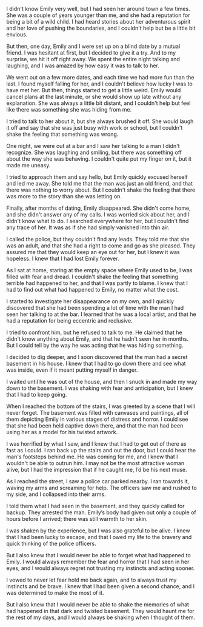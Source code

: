 I didn't know Emily very well, but I had seen her around town a few times. She was a couple of years younger than me, and she had a reputation for being a bit of a wild child. I had heard stories about her adventurous spirit and her love of pushing the boundaries, and I couldn't help but be a little bit envious.

But then, one day, Emily and I were set up on a blind date by a mutual friend. I was hesitant at first, but I decided to give it a try. And to my surprise, we hit it off right away. We spent the entire night talking and laughing, and I was amazed by how easy it was to talk to her.

We went out on a few more dates, and each time we had more fun than the last. I found myself falling for her, and I couldn't believe how lucky I was to have met her.
But then, things started to get a little weird. Emily would cancel plans at the last minute, or she would show up late without any explanation. She was always a little bit distant, and I couldn't help but feel like there was something she was hiding from me.

I tried to talk to her about it, but she always brushed it off. She would laugh it off and say that she was just busy with work or school, but I couldn't shake the feeling that something was wrong.

One night, we were out at a bar and I saw her talking to a man I didn't recognize. She was laughing and smiling, but there was something off about the way she was behaving. I couldn't quite put my finger on it, but it made me uneasy.

I tried to approach them and say hello, but Emily quickly excused herself and led me away. She told me that the man was just an old friend, and that there was nothing to worry about. But I couldn't shake the feeling that there was more to the story than she was letting on.

Finally, after months of dating, Emily disappeared. She didn't come home, and she didn't answer any of my calls. I was worried sick about her, and I didn't know what to do. I searched everywhere for her, but I couldn't find any trace of her. It was as if she had simply vanished into thin air.

I called the police, but they couldn't find any leads. They told me that she was an adult, and that she had a right to come and go as she pleased. They assured me that they would keep an eye out for her, but I knew it was hopeless. I knew that I had lost Emily forever.

As I sat at home, staring at the empty space where Emily used to be, I was filled with fear and dread. I couldn't shake the feeling that something terrible had happened to her, and that I was partly to blame. I knew that I had to find out what had happened to Emily, no matter what the cost.

I started to investigate her disappearance on my own, and I quickly discovered that she had been spending a lot of time with the man I had seen her talking to at the bar. I learned that he was a local artist, and that he had a reputation for being eccentric and reclusive.

I tried to confront him, but he refused to talk to me. He claimed that he didn't know anything about Emily, and that he hadn't seen her in months. But I could tell by the way he was acting that he was hiding something.

I decided to dig deeper, and I soon discovered that the man had a secret basement in his house. I knew that I had to go down there and see what was inside, even if it meant putting myself in danger.

I waited until he was out of the house, and then I snuck in and made my way down to the basement. I was shaking with fear and anticipation, but I knew that I had to keep going.

When I reached the bottom of the stairs, I was greeted by a scene that I will never forget. The basement was filled with canvases and paintings, all of them depicting Emily in various stages of distress and horror. I could see that she had been held captive down there, and that the man had been using her as a model for his twisted artwork.

I was horrified by what I saw, and I knew that I had to get out of there as fast as I could. I ran back up the stairs and out the door, but I could hear the man's footsteps behind me. He was coming for me, and I knew that I wouldn't be able to outrun him. I may not be the most attractive woman alive, but I had the impression that if he caught me, I’d be his next muse. 

As I reached the street, I saw a police car parked nearby. I ran towards it, waving my arms and screaming for help. The officers saw me and rushed to my side, and I collapsed into their arms.

I told them what I had seen in the basement, and they quickly called for backup. They arrested the man. Emily’s body had given out only a couple of hours before I arrived; there was still warmth to her skin. 

I was shaken by the experience, but I was also grateful to be alive. I knew that I had been lucky to escape, and that I owed my life to the bravery and quick thinking of the police officers.

But I also knew that I would never be able to forget what had happened to Emily. I would always remember the fear and horror that I had seen in her eyes, and I would always regret not trusting my instincts and acting sooner.

I vowed to never let fear hold me back again, and to always trust my instincts and be brave. I knew that I had been given a second chance, and I was determined to make the most of it.

But I also knew that I would never be able to shake the memories of what had happened in that dark and twisted basement. They would haunt me for the rest of my days, and I would always be shaking when I thought of them.